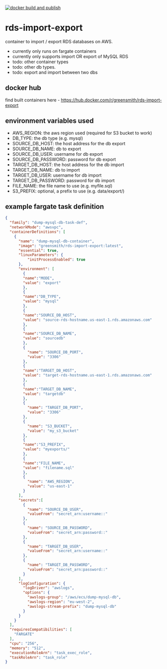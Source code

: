[![docker build and publish](https://github.com/greensmith/rds-import-export/actions/workflows/docker.yaml/badge.svg)](https://github.com/greensmith/rds-import-export/actions/workflows/docker.yaml)

# rds-import-export

container to import / export RDS databases on AWS.

- currently only runs on fargate containers
- currently only supports import OR export of MySQL RDS
- todo: other container types
- todo: other db types.
- todo: export and import between two dbs

## docker hub

find built containers here - https://hub.docker.com/r/greensmith/rds-import-export

## environment variables used

- AWS_REGION: the aws region used (required for S3 bucket to work)
- DB_TYPE: the db type (e.g. mysql)
- SOURCE_DB_HOST: the host address for the db export
- SOURCE_DB_NAME: db to export
- SOURCE_DB_USER: username for db export
- SOURCE_DB_PASSWORD: password for db export
- TARGET_DB_HOST: the host address for the db import
- TARGET_DB_NAME: db to import
- TARGET_DB_USER: username for db import
- TARGET_DB_PASSWORD: password for db import
- FILE_NAME: the file name to use (e.g. myfile.sql)
- S3_PREFIX: optional, a prefix to use (e.g. data/export/)

## example fargate task definition

``` json
{
  "family": "dump-mysql-db-task-def",
  "networkMode": "awsvpc",
  "containerDefinitions": [
    {
      "name": "dump-mysql-db-container",
      "image": "greensmith/rds-import-export:latest",
      "essential": true,
      "linuxParameters": {
          "initProcessEnabled": true
      },
      "environment": [
        {
        "name":"MODE",
        "value": "export"
        },
        {
        "name":"DB_TYPE",
        "value": "mysql"
        },
        {
        "name":"SOURCE_DB_HOST",
        "value": "source-rds-hostname.us-east-1.rds.amazonaws.com"
        },
        {
        "name":"SOURCE_DB_NAME",
        "value": "sourcedb"
        },
        {
          "name": "SOURCE_DB_PORT",
          "value": "3306"
        },
        {
        "name":"TARGET_DB_HOST",
        "value": "target-rds-hostname.us-east-1.rds.amazonaws.com"
        },
        {
        "name":"TARGET_DB_NAME",
        "value": "targetdb"
        },
        {
          "name": "TARGET_DB_PORT",
          "value": "3306"
        },
        {
          "name": "S3_BUCKET",
          "value": "my_s3_bucket"
        },
        {
        "name":"S3_PREFIX",
        "value": "myexports/"
        },
        {
        "name":"FILE_NAME",
        "value": "filename.sql"
        },
        {
          "name": "AWS_REGION",
          "value": "us-east-1"
        }
      ],
      "secrets":[
        {
          "name": "SOURCE_DB_USER",
          "valueFrom": "secret_arn:username::"
        },
        {
          "name": "SOURCE_DB_PASSWORD",
          "valueFrom": "secret_arn:password::"
        },
        {
          "name": "TARGET_DB_USER",
          "valueFrom": "secret_arn:username::"
        },
        {
          "name": "TARGET_DB_PASSWORD",
          "valueFrom": "secret_arn:password::"
        }
      ],
      "logConfiguration": {
        "logDriver": "awslogs",
        "options": {
          "awslogs-group": "/aws/ecs/dump-mysql-db",
          "awslogs-region": "eu-west-2",
          "awslogs-stream-prefix": "dump-mysql-db"
        }
      }
    }
  ],
  "requiresCompatibilities": [
    "FARGATE"
  ],
  "cpu": "256",
  "memory": "512",
  "executionRoleArn": "task_exec_role",
  "taskRoleArn": "task_role"
}
```